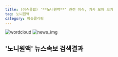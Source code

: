 ```yaml
---
title: (이슈클립) '**노니원액**' 관련 이슈, 기사 모아 보기
tag: 노니원액
category: 이슈클리핑
---
```

![wordcloud](https://s3.ap-northeast-2.amazonaws.com/lyrics101-wordcloud/2018-09-25-1537882732.png)
![news_img](https://user-images.githubusercontent.com/42597476/44507050-1206f400-a6e4-11e8-8d98-7ffbfebb353f.png)
## **'**노니원액**'** 뉴스속보 검색결과


